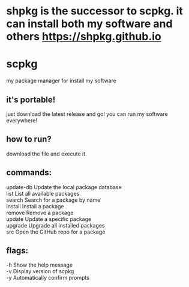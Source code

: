 # shpkg is the successor to scpkg. it can install both my software and others https://shpkg.github.io

# scpkg
my package manager for install my software
## it's portable!
just download the latest release and go! you can run my software everywhere!
## how to run?
download the file and execute it.
## commands:
update-db               Update the local package database  
list                    List all available packages  
search <name>           Search for a package by name  
install <name>          Install a package  
remove <name>           Remove a package  
update <name>           Update a specific package  
upgrade                 Upgrade all installed packages  
src <name>              Open the GitHub repo for a package  

## flags:
-h                      Show the help message  
-v                      Display version of scpkg  
-y                      Automatically confirm prompts  
